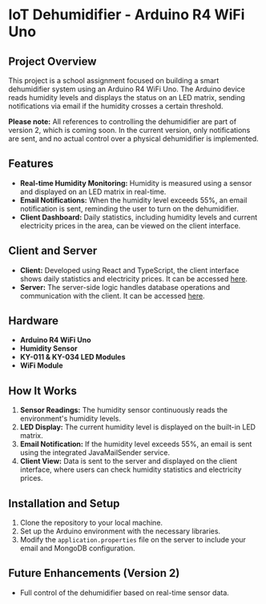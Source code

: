 IoT Dehumidifier - Arduino R4 WiFi Uno
======================================

Project Overview
----------------

This project is a school assignment focused on building a smart dehumidifier system using an Arduino R4 WiFi Uno. The Arduino device reads humidity levels and displays the status on an LED matrix, sending notifications via email if the humidity crosses a certain threshold.

**Please note:** All references to controlling the dehumidifier are part of version 2, which is coming soon. In the current version, only notifications are sent, and no actual control over a physical dehumidifier is implemented.

Features
--------

-   **Real-time Humidity Monitoring:** Humidity is measured using a sensor and displayed on an LED matrix in real-time.
-   **Email Notifications:** When the humidity level exceeds 55%, an email notification is sent, reminding the user to turn on the dehumidifier.
-   **Client Dashboard:** Daily statistics, including humidity levels and current electricity prices in the area, can be viewed on the client interface.

Client and Server
-----------------

-   **Client:** Developed using React and TypeScript, the client interface shows daily statistics and electricity prices. It can be accessed [here](https://github.com/D-Hankin/iotDehumidifierClient).
-   **Server:** The server-side logic handles database operations and communication with the client. It can be accessed [here](https://github.com/D-Hankin/iotDehumidifierServer).

Hardware
--------

-   **Arduino R4 WiFi Uno**
-   **Humidity Sensor**
-   **KY-011 & KY-034 LED Modules**
-   **WiFi Module**

How It Works
------------

1.  **Sensor Readings:** The humidity sensor continuously reads the environment's humidity levels.
2.  **LED Display:** The current humidity level is displayed on the built-in LED matrix.
3.  **Email Notification:** If the humidity level exceeds 55%, an email is sent using the integrated JavaMailSender service.
4.  **Client View:** Data is sent to the server and displayed on the client interface, where users can check humidity statistics and electricity prices.

Installation and Setup
----------------------

1.  Clone the repository to your local machine.
2.  Set up the Arduino environment with the necessary libraries.
3.  Modify the `application.properties` file on the server to include your email and MongoDB configuration.

Future Enhancements (Version 2)
-------------------------------

-   Full control of the dehumidifier based on real-time sensor data.
